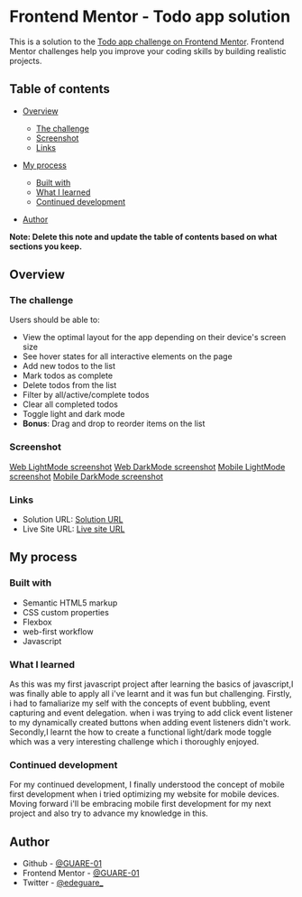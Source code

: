 # Frontend Mentor - Todo app solution

This is a solution to the [Todo app challenge on Frontend Mentor](https://www.frontendmentor.io/challenges/todo-app-Su1_KokOW). Frontend Mentor challenges help you improve your coding skills by building realistic projects.

## Table of contents

- [Overview](#overview)
  - [The challenge](#the-challenge)
  - [Screenshot](#screenshot)
  - [Links](#links)
- [My process](#my-process)
  - [Built with](#built-with)
  - [What I learned](#what-i-learned)
  - [Continued development](#continued-development)
  
- [Author](#author)


**Note: Delete this note and update the table of contents based on what sections you keep.**

## Overview

### The challenge

Users should be able to:

- View the optimal layout for the app depending on their device's screen size
- See hover states for all interactive elements on the page
- Add new todos to the list
- Mark todos as complete
- Delete todos from the list
- Filter by all/active/complete todos
- Clear all completed todos
- Toggle light and dark mode
- **Bonus**: Drag and drop to reorder items on the list

### Screenshot

[Web LightMode screenshot](/images/Web-Light-Mode.png)
[Web DarkMode screenshot](/images/Web-Dark-Mode.png)
[Mobile LightMode screenshot](/images/Mobile-Light-Mode.png)
[Mobile DarkMode screenshot](/images/Web-Dark-Mode.png)


### Links

- Solution URL: [Solution URL](https://github.com/GUARE-01/Todo-List-app)
- Live Site URL: [Live site URL](https://guare-todolist-app.netlify.app/)

## My process

### Built with

- Semantic HTML5 markup
- CSS custom properties
- Flexbox
- web-first workflow
- Javascript


### What I learned

As this was my first javascript project after learning the basics of javascript,I was finally able to apply all i've learnt and it was fun but challenging.
Firstly, i had to famaliarize my self with the concepts of event bubbling, event capturing and event delegation.
when i was trying to add click event listener to my dynamically created buttons when adding event listeners didn't work.
Secondly,I learnt the how to create a functional light/dark mode toggle which was a very interesting challenge which i thoroughly enjoyed.

### Continued development

For my continued development, I finally understood the concept of mobile first development when i tried optimizing my website for mobile devices.
Moving forward i'll be embracing mobile first development for my next project and also try to advance my knowledge in this.

## Author

- Github - [@GUARE-01](https://github.com/GUARE-01)
- Frontend Mentor - [@GUARE-01](https://www.frontendmentor.io/profile/GUARE-01)
- Twitter - [@edeguare_](https://www.twitter.com/edeguare_)
